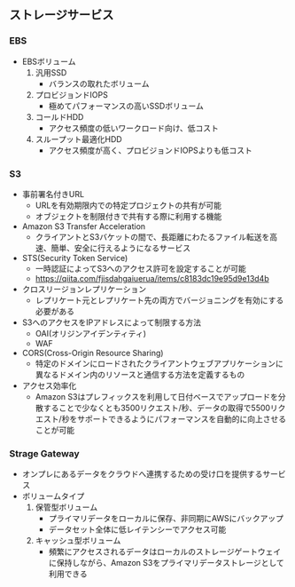 ## ストレージサービス

### EBS
- EBSボリューム
    1. 汎用SSD
        - バランスの取れたボリューム
    1. プロビジョンドIOPS
        - 極めてパフォーマンスの高いSSDボリューム
    1. コールドHDD
        - アクセス頻度の低いワークロード向け、低コスト
    1. スループット最適化HDD
        - アクセス頻度が高く、プロビジョンドIOPSよりも低コスト

### S3
- 事前署名付きURL
    - URLを有効期限内での特定プロジェクトの共有が可能
    - オブジェクトを制限付きで共有する際に利用する機能
- Amazon S3 Transfer Acceleration
    - クライアントとS3バケットの間で、長距離にわたるファイル転送を高速、簡単、安全に行えるようになるサービス
- STS(Security Token Service)
    - 一時認証によってS3へのアクセス許可を設定することが可能
    - https://qiita.com/fjisdahgaiuerua/items/c8183dc19e95d9e13d4b
- クロスリージョンレプリケーション
    - レプリケート元とレプリケート先の両方でバージョニングを有効にする必要がある
- S3へのアクセスをIPアドレスによって制限する方法
    - OAI(オリジンアイデンティティ)
    - WAF
- CORS(Cross-Origin Resource Sharing)
    - 特定のドメインにロードされたクライアントウェブアプリケーションに異なるドメイン内のリソースと通信する方法を定義するもの
- アクセス効率化
    - Amazon S3はプレフィックスを利用して日付ベースでアップロードを分散することで少なくとも3500リクエスト/秒、データの取得で5500リクエスト/秒をサポートできるようにパフォーマンスを自動的に向上させることが可能

### Strage Gateway
- オンプレにあるデータをクラウドへ連携するための受け口を提供するサービス
- ボリュームタイプ
    1. 保管型ボリューム
        - プライマリデータをローカルに保存、非同期にAWSにバックアップ
        - データセット全体に低レイテンシーでアクセス可能
    1. キャッシュ型ボリューム
        - 頻繁にアクセスされるデータはローカルのストレージゲートウェイに保持しながら、Amazon S3をプライマリデータストレージとして利用できる